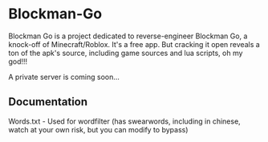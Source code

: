 # Blockman-Go
Blockman Go is a project dedicated to reverse-engineer Blockman Go, a knock-off of Minecraft/Roblox.
It's a free app. But cracking it open reveals a ton of the apk's source, including game sources and lua scripts, oh my god!!!

A private server is coming soon...

## Documentation

Words.txt - Used for wordfilter (has swearwords, including in chinese, watch at your own risk, but you can modify to bypass)
